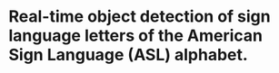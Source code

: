 # Real-time object detection of sign language letters of the American Sign Language (ASL) alphabet.
